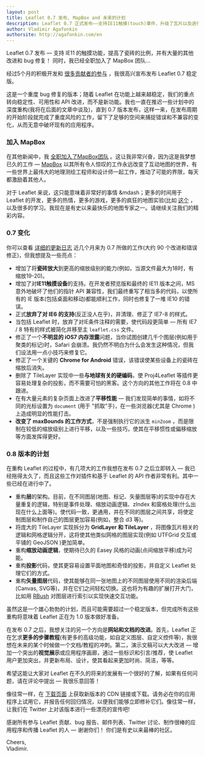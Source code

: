 ```yaml
---
layout: post
title: Leaflet 0.7 发布, MapBox and 未来的计划
description: Leaflet 0.7 正式发布——支持IE11触摸(touch)事件、升级了瓦片以及进行了大量的改进和修复BUG！同时，我全职加入了 MapBox 团队
author: Vladimir Agafonkin
authorsite: http://agafonkin.com/en
---
```


Leaflet 0.7 发布 &mdash; 支持 IE11 的触摸功能，提高了瓷砖的比例，并有大量的其他改进和 bug 修复！ 同时，我已经全职加入了 MapBox 团队...

经过5个月的积极开发和 [很多贡献者的参与](https://github.com/Leaflet/Leaflet/graphs/contributors?from=2013-06-27&to=2013-11-18&type=c) ，我很高兴宣布发布 Leaflet 0.7 稳定版。

这是一个重度 bug 修复的版本；随着 Leaflet 在功能上越来越稳定，我们的重点转向稳定性、可用性和 API 改进，而不是新功能。我也一直在推迟一些计划中的深度重构(我将在后面的文章中谈及)，直到 0.7 版本发布，这样一来，在发布周期的开始阶段就完成了重度风险的工作，留下了足够的空间来捕捉错误和不兼容的变化，从而无意中破坏现有的应用程序。

### 加入 MapBox

在其他新闻中，我 [全职加入了MapBox团队](https://www.mapbox.com/blog/vladimir-agafonkin-joins-mapbox/) 。这让我非常兴奋，因为这是我梦想已久的工作 &mdash; [MapBox](https://www.mapbox.com) 以其所有令人惊叹的工作永远改变了互动地图的世界，有一些世界上最伟大的地理测绘工程师和设计师一起工作，推动了可能的界限，每天都激励着其他人。

对于 Leaflet 来说，这只能意味着非常好的事情 &mdash；更多的时间用于 Leaflet 的开发，更多的热情，更多的游戏，更多的疯狂的地图实验(比如 [这个](https://www.mapbox.com/blog/dynamic-hill-shading/) ，以及很多的学习。我现在是有史以来最快乐的地图专家之一。请继续关注我们的精彩内容。

### 0.7 变化

你可以查看 [详细的更新日志](https://github.com/Leaflet/Leaflet/blob/master/CHANGELOG.md#07-dev-master) 近几个月来为 0.7 所做的工作(大约 90 个改进和错误修正)，但我想提及一些亮点：

* 增加了将**瓷砖放大**到更高的缩放级别的能力(例如，当源文件最大为18时，有缩放19-20)。
* 增加了对**IE11触摸设备**的支持。在开发者预览版和最终的 IE11 版本之间，MS意外地破坏了他们的指针 API 兼容性，我们最终重写了相当多的代码，以使所有的 IE 版本(包括桌面和移动)都能顺利工作，同时也修复了一堆 IE10 的错误。
* 正式**放弃了对 IE6 的支持**(反正没人在乎)，并清理、修正了 IE7-8 的样式。
* 当包括 Leaflet 时，放弃了对IE条件注释的需要，使代码段更简单 &mdash; 所有 IE7 / 8 特有的样式被简化并移至主 `leaflet.css` 文件。
* 修正了一个**不明显的 iOS7 内存泄露**问题，当你试图创建几千个图层(例如用于聚类的标记)时，Safari 会崩溃。我仍然不明白为什么会发生这种情况，但我们设法用一点小技巧来修复它。
* 修正了一个关键的 **Chrome for Android** 错误，该错误使某些设备上的瓷砖在缩放后消失。
* 删除了 TileLayer 实现中一些**与地球有关的硬编码**，使 Proj4Leaflet 等插件更容易处理复杂的投影，而不需要可怕的黑客。这个方向的其他工作将在 0.8 中跟进。
* 在有大量元素的复杂页面上改进了**平移性能** &mdash; 我们发现简单的事情，如将不同的光标设置为 `document` (用于 "抓取"手)，在一些浏览器(尤其是 Chrome )上造成明显的性能打击。
* **改变了 maxBounds 的工作方式**，不是强制执行它的派生 `minZoom` ，而是限制在较低的缩放级别上进行平移，以及一些技巧，使其在平移惯性或偏移缩放等方面发挥得更好。

### 0.8 版本的计划

在重构 Leaflet 的过程中，有几项大的工作我想在发布 0.7 之后立即转入 &mdash; 我已经拖得太久了，而且这些工作对插件和基于 Leaflet 的 API 作者非常有利。其中一些已经在进行中了。

* 重构**层**的架构。目前，在不同图层(地图、标记、矢量图层等)的实现中存在大量重复的逻辑，特别是事件处理、缩放动画逻辑、zIndex 和窗格处理(什么出现在什么上面等)。使代码一致，更通用，并在不同的图层之间共享，将使定制图层和制作自己的图层更加容易(例如，整合 d3 等)。
* 将庞大的 TileLayer 实现拆分为 **GridLayer 和 TileLayer** ，将图像瓦片相关的逻辑和网格逻辑分开，这将使其他类似网格的图层实现(例如 UTFGrid 交互或平铺的 GeoJSON )更加简单。
* 重构**缩放动画逻辑**，使期待已久的 Easey 风格的动画(点间缩放平移)成为可能。
* 重构**投影**代码，使其更容易设置平面地图和奇怪的投影，并自定义 Leaflet 处理它们的方式。
* 重构**矢量图层**代码，使其能够在同一张地图上的不同图层使用不同的渲染后端(Canvas, SVG等)，并在它们之间轻松切换。这也将为有趣的扩展打开大门，比如用 [RBush](https://github.com/mourner/rbush) 对图层进行索引以实现快速交互功能。

虽然这是一个雄心勃勃的计划，而且可能需要超过一个稳定版本，但完成所有这些重构将意味着 Leaflet 正在为 1.0 版本做好准备。

在发布 0.7 之后，我想关注的另一个方向是**网站和文档的改进**。首先，Leaflet 正在乞求**更多的步骤教程**(有更多的高级功能，如自定义图层、自定义控件等)，我很想在未来的某个时候做一个文档/教程的冲刺。第二，演示文稿可以大大改进 &mdash; 增加一个突出的**视觉展示**或应用程序画廊，通过一些标识和引言/推荐，使 Leaflet 用户更加突出，并更新布局、设计，使其看起来更加时尚、简洁，等等。

希望这能让大家对 Leaflet 在不久的将来的发展有一个很好的了解，如果有任何问题，请在评论中提出 &mdash; 我很乐意回答！

像往常一样，在 [下载页面](.../.../.../download.html) 上获取新版本的 CDN 链接或下载。请务必在你的应用程序上试用它，并报告任何回归情况，以便我们能够立即修补它们。像往常一样，让我们在 Twitter 上对该版本进行一些漂亮的宣传吧!

感谢所有参与 Leaflet 贡献、bug 报告、邮件列表、Twitter 讨论、制作很棒的应用程序和传播 Leaflet 的人 &mdash; 谢谢你们！ 你们是有史以来最棒的社区。

Cheers,<br />
Vladimir.
